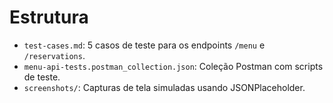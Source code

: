 # Estrutura

- `test-cases.md`: 5 casos de teste para os endpoints `/menu` e `/reservations`.
- `menu-api-tests.postman_collection.json`: Coleção Postman com scripts de teste.
- `screenshots/`: Capturas de tela simuladas usando JSONPlaceholder.

